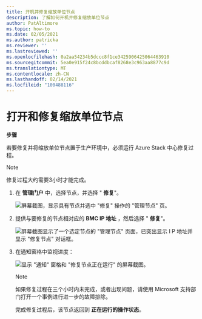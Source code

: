 ```yaml
---
title: 开机并修复缩放单位节点
description: 了解如何开机并修复缩放单位节点
author: PatAltimore
ms.topic: how-to
ms.date: 02/05/2021
ms.author: patricka
ms.reviewer: ''
ms.lastreviewed: ''
ms.openlocfilehash: 0a2aa54234b5dccc8f1ce3425906425064463910
ms.sourcegitcommit: 5ea0e915f24c8bcddbcaf8268e3c963aa8877c9d
ms.translationtype: MT
ms.contentlocale: zh-CN
ms.lasthandoff: 02/14/2021
ms.locfileid: "100488116"
---
```

# <a name="powering-on-and-repairing-a-scale-unit-node"></a>打开和修复缩放单位节点

**步骤**

若要修复并将缩放单位节点置于生产环境中，必须运行 Azure Stack 中心修复过程。

> [!NOTE]
> 修复过程大约需要3小时才能完成。

1.  在 **管理门户** 中，选择节点，并选择 " **修复**"。

    ![屏幕截图，显示具有节点并选中 "修复" 操作的 "管理节点" 页。](media/image-52.png)

1.  提供与要修复的节点相对应的 **BMC IP 地址** ，然后选择 " **修复**"。

    ![屏幕截图显示了一个选定节点的 "管理节点" 页面，已突出显示 I P 地址并显示 "修复节点" 对话框。](media/image-53.png)

1.  在通知窗格中监视进度：

    ![显示 "通知" 窗格和 "修复节点正在运行" 的屏幕截图。](media/image-54.png)
    
    
    > [!NOTE]
    > 如果修复过程在三个小时内未完成，或者出现问题，请使用 Microsoft 支持部门打开一个事例进行进一步的故障排除。
    
    完成修复过程后，该节点返回到 **正在运行的操作状态**。
    
